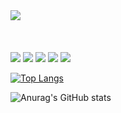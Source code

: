 <div aling="center">
<img src="https://capsule-render.vercel.app/api?type=waving&color=auto&width=404&height=53&section=header&text=Hi there, I'm YongGyu&fontSize=90"/>
<br/><br/><br/><br/>
 
<!-- My Skill Area -->
<!-- Javascript -->
<img src="https://img.shields.io/badge/Javascript-F7DF1E?style=for-the-badge&logo=JavaScript&logoColor=black">
<!-- React -->
<img src="https://img.shields.io/badge/React-61DAFB?style=for-the-badge&logo=React&logoColor=white"/>
<!-- Java -->
<img src="https://img.shields.io/badge/JAVA-007396?style=flat&logo=Java&logoColor=white"/>
<!-- Spring -->
<img src="https://img.shields.io/badge/Spring-white?style=for-the-badge&logo=Spring&logoColor=61DAFB"/>
<!-- Spring boot -->
<img src="https://img.shields.io/badge/Spring Boot-white?style=for-the-badge&logo=Spring Boot&logoColor=6DB33F"/>


<!-- most language-->
[![Top Langs](https://github-readme-stats.vercel.app/api/top-langs/?username=sodra6&langs_count=8)](https://github.com/sodra6/github-readme-stats)

<!-- github status -->
![Anurag's GitHub stats](https://github-readme-stats.vercel.app/api?username=sodra6&show_icons=true&theme=radical)

  
</div>
